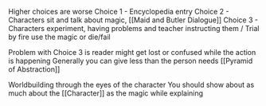 Higher choices are worse
Choice 1 - Encyclopedia entry
Choice 2 - Characters sit and talk about magic, [[Maid and Butler Dialogue]]
Choice 3 - Characters experiment, having problems and teacher instructing them / Trial by fire use the magic or die/fail

Problem with Choice 3 is reader might get lost or confused while the action is happening
Generally you can give less than the person needs
[[Pyramid of Abstraction]]

Worldbuilding through the eyes of the character
You should show about as much about the [[Character]] as the magic while explaining